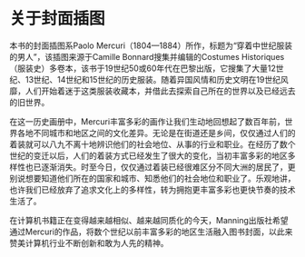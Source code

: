 # 关于封面插图

本书的封面插图系Paolo Mercuri（1804—1884）所作，标题为“穿着中世纪服装的男人”，该插图来源于Camille Bonnard搜集并编辑的Costumes Historiques（服装史）多卷本，该书于19世纪50或60年代在巴黎出版，它搜集了大量12世纪、13世纪、14世纪和15世纪的历史服装。随着异国风情和历史文明在19世纪风靡，人们开始着迷于这类服装收藏本，并借此去探索自己所在的世界以及已经远去的旧世界。

在这一历史画册中，Mercuri丰富多彩的画作让我们生动地回想起了数百年前，世界各地不同城市和地区之间的文化差异。无论是在街道还是乡间，仅仅通过人们的着装就可以八九不离十地辨识他们的社会地位、从事的行业和职业。在经历了数个世纪的变迁以后，人们的着装方式已经发生了很大的变化，当初丰富多彩的地区多样性也已逐渐消失。时至今日，仅仅通过着装已经很难区分不同大洲的居民了，更别说想要知道他们所在的国家和城市、知悉他们的社会地位和职业了。乐观地讲，也许我们已经放弃了追求文化上的多样性，转为拥抱更丰富多彩也更快节奏的技术生活了。

在计算机书籍正在变得越来越相似、越来越同质化的今天，Manning出版社希望通过Mercuri的作品，将数个世纪以前丰富多彩的地区生活融入图书封面，以此来赞美计算机行业不断创新和敢为人先的精神。



